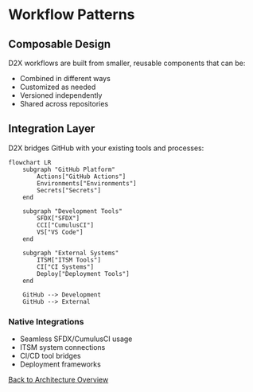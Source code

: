 # Workflow Patterns

## Composable Design

D2X workflows are built from smaller, reusable components that can be:

- Combined in different ways
- Customized as needed
- Versioned independently
- Shared across repositories

## Integration Layer

D2X bridges GitHub with your existing tools and processes:

```mermaid
flowchart LR
    subgraph "GitHub Platform"
        Actions["GitHub Actions"]
        Environments["Environments"]
        Secrets["Secrets"]
    end

    subgraph "Development Tools"
        SFDX["SFDX"]
        CCI["CumulusCI"]
        VS["VS Code"]
    end

    subgraph "External Systems"
        ITSM["ITSM Tools"]
        CI["CI Systems"]
        Deploy["Deployment Tools"]
    end

    GitHub --> Development
    GitHub --> External
```

### Native Integrations

- Seamless SFDX/CumulusCI usage
- ITSM system connections
- CI/CD tool bridges
- Deployment frameworks

[Back to Architecture Overview](./index.md)
